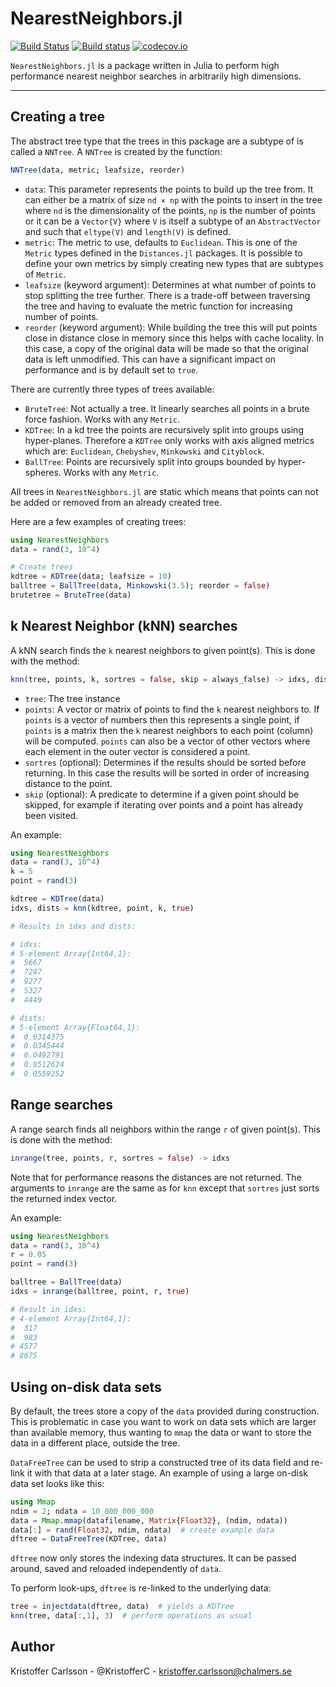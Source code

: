 # NearestNeighbors.jl

[![Build Status](https://travis-ci.org/KristofferC/NearestNeighbors.jl.svg?branch=master)](https://travis-ci.org/KristofferC/NearestNeighbors.jl) [![Build status](https://ci.appveyor.com/api/projects/status/lj0lk3c0pgwn06xe?svg=true)](https://ci.appveyor.com/project/KristofferC/nearestneighbors-jl)
 [![codecov.io](https://codecov.io/github/KristofferC/NearestNeighbors.jl/coverage.svg?branch=master)](https://codecov.io/github/KristofferC/NearestNeighbors.jl?branch=master)

 `NearestNeighbors.jl` is a package written in Julia to perform high performance nearest neighbor searches in
 arbitrarily high dimensions.

-----------------------------


## Creating a tree

The abstract tree type that the trees in this package are a subtype of is called a `NNTree`. A `NNTree`
is created by the function:
```jl
NNTree(data, metric; leafsize, reorder)
```

* `data`: This parameter represents the points to build up the tree from. It can either be a matrix of size `nd × np` with the points to insert in the tree where `nd` is the dimensionality of the points, `np` is the number of points or it can be a `Vector{V}` where `V` is itself a subtype of an `AbstractVector` and such that `eltype(V)` and `length(V)` is defined.
* `metric`: The metric to use, defaults to `Euclidean`. This is one of the `Metric` types defined in the `Distances.jl` packages. It is possible to define your own metrics by simply creating new types that are subtypes of `Metric`.
* `leafsize` (keyword argument): Determines at what number of points to stop splitting the tree further. There is a trade-off between traversing the tree and having to evaluate the metric function for increasing number of points.
* `reorder` (keyword argument): While building the tree this will put points close in distance close in memory since this helps with cache locality. In this case, a copy of the original data will be made so that the original data is left unmodified. This can have a significant impact on performance and is by default set to `true`.

There are currently three types of trees available:

* `BruteTree`: Not actually a tree. It linearly searches all points in a brute force fashion. Works with any `Metric`.
* `KDTree`: In a kd tree the points are recursively split into groups using hyper-planes.
Therefore a `KDTree` only works with axis aligned metrics which are: `Euclidean`, `Chebyshev`, `Minkowski` and `Cityblock`.
* `BallTree`: Points are recursively split into groups bounded by hyper-spheres. Works with any `Metric`.

All trees in `NearestNeighbors.jl` are static which means that points can not be added or removed from an already created tree.

Here are a few examples of creating trees:
```jl
using NearestNeighbors
data = rand(3, 10^4)

# Create trees
kdtree = KDTree(data; leafsize = 10)
balltree = BallTree(data, Minkowski(3.5); reorder = false)
brutetree = BruteTree(data)
```

## k Nearest Neighbor (kNN) searches

A kNN search finds the `k` nearest neighbors to given point(s).
This is done with the method:

```jl
knn(tree, points, k, sortres = false, skip = always_false) -> idxs, dists
```

* `tree`: The tree instance
* `points`: A vector or matrix of points to find the `k` nearest neighbors to. If `points` is a vector of numbers then this represents a single point, if `points` is a matrix then the `k` nearest neighbors to each point (column) will be computed. `points` can also be a vector of other vectors where each element in the outer vector is considered a point.
* `sortres` (optional): Determines if the results should be sorted before returning.
In this case the results will be sorted in order of increasing distance to the point.
* `skip` (optional): A predicate to determine if a given point should be skipped, for
example if iterating over points and a point has already been visited.

An example:

```jl
using NearestNeighbors
data = rand(3, 10^4)
k = 5
point = rand(3)

kdtree = KDTree(data)
idxs, dists = knn(kdtree, point, k, true)

# Results in idxs and dists:

# idxs:
# 5-element Array{Int64,1}:
#  5667
#  7247
#  9277
#  5327
#  4449

# dists:
# 5-element Array{Float64,1}:
#  0.0314375
#  0.0345444
#  0.0492791
#  0.0512624
#  0.0559252
```

## Range searches

A range search finds all neighbors within the range `r` of given point(s).
This is done with the method:
```jl
inrange(tree, points, r, sortres = false) -> idxs
```
Note that for performance reasons the distances are not returned. The arguments to `inrange` are the same as for `knn` except that `sortres` just sorts the returned index vector.

An example:

```jl
using NearestNeighbors
data = rand(3, 10^4)
r = 0.05
point = rand(3)

balltree = BallTree(data)
idxs = inrange(balltree, point, r, true)

# Result in idxs:
# 4-element Array{Int64,1}:
#  317
#  983
# 4577
# 8675
```

## Using on-disk data sets

By default, the trees store a copy of the `data` provided during construction. This is problematic in case you want to work on data sets which are larger than available memory, thus wanting to `mmap` the data or want to store the data in a different place, outside the tree.

`DataFreeTree` can be used to strip a constructed tree of its data field and re-link it with that data at a later stage. An example of using a large on-disk data set looks like this:

```jl
using Mmap
ndim = 2; ndata = 10_000_000_000
data = Mmap.mmap(datafilename, Matrix{Float32}, (ndim, ndata))
data[:] = rand(Float32, ndim, ndata)  # create example data
dftree = DataFreeTree(KDTree, data)
```

`dftree` now only stores the indexing data structures. It can be passed around, saved and reloaded independently of `data`.

To perform look-ups, `dftree` is re-linked to the underlying data:

```jl
tree = injectdata(dftree, data)  # yields a KDTree
knn(tree, data[:,1], 3)  # perform operations as usual
```


## Author

Kristoffer Carlsson -  @KristofferC - kristoffer.carlsson@chalmers.se
